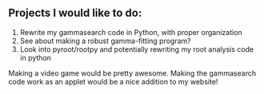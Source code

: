 ## Projects I would like to do:

1. Rewrite my gammasearch code in Python, with proper organization
2. See about making a robust gamma-fitting program?
3. Look into pyroot/rootpy and potentially rewriting my root analysis code in python

Making a video game would be pretty awesome. Making the gammasearch code work as an applet would be a nice addition to my website!